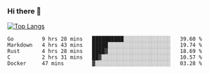 ### Hi there 👋

<!--
**3Xpl0it3r/3Xpl0it3r** is a ✨ _special_ ✨ repository because its `README.md` (this file) appears on your GitHub profile.

Here are some ideas to get you started:

- 🔭 I’m currently working on ...
- 🌱 I’m currently learning ...
- 👯 I’m looking to collaborate on ...
- 🤔 I’m looking for help with ...
- 💬 Ask me about ...
- 📫 How to reach me: ...
- 😄 Pronouns: ...
- ⚡ Fun fact: ...
-->


[![Top Langs](https://github-readme-stats.vercel.app/api/top-langs/?username=3Xpl0it3r&layout=compact)](https://github.com/3Xpl0it3r/3Xpl0it3r)

<!--START_SECTION:waka-->
```text
Go         9 hrs 28 mins   ██████████░░░░░░░░░░░░░░░   39.60 % 
Markdown   4 hrs 43 mins   █████░░░░░░░░░░░░░░░░░░░░   19.74 % 
Rust       4 hrs 28 mins   ████▓░░░░░░░░░░░░░░░░░░░░   18.69 % 
C          2 hrs 31 mins   ██▓░░░░░░░░░░░░░░░░░░░░░░   10.57 % 
Docker     47 mins         ▓░░░░░░░░░░░░░░░░░░░░░░░░   03.28 % 
```
<!--END_SECTION:waka-->
